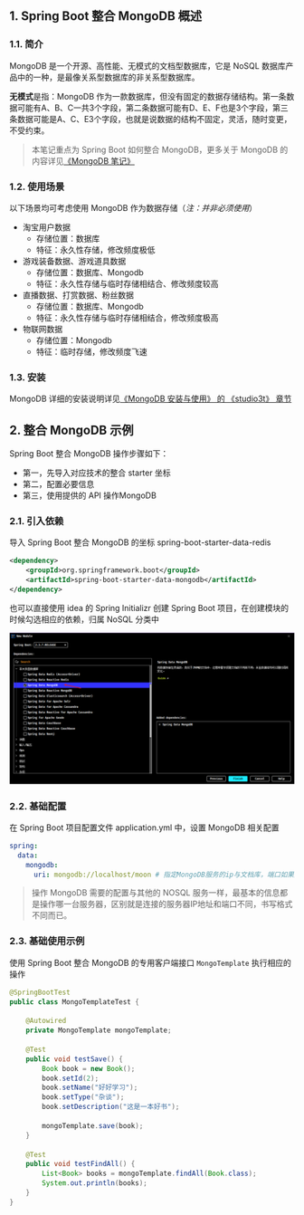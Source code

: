 ## 1. Spring Boot 整合 MongoDB 概述

### 1.1. 简介

MongoDB 是一个开源、高性能、无模式的文档型数据库，它是 NoSQL 数据库产品中的一种，是最像关系型数据库的非关系型数据库。

**无模式**是指：MongoDB 作为一款数据库，但没有固定的数据存储结构。第一条数据可能有A、B、C一共3个字段，第二条数据可能有D、E、F也是3个字段，第三条数据可能是A、C、E3个字段，也就是说数据的结构不固定，灵活，随时变更，不受约束。

> 本笔记重点为 Spring Boot 如何整合 MongoDB，更多关于 MongoDB 的内容详见[《MongoDB 笔记》](/数据库/MongoDb/MongoDB-基础)

### 1.2. 使用场景

以下场景均可考虑使用 MongoDB 作为数据存储（*注：并非必须使用*）

- 淘宝用户数据
  - 存储位置：数据库
  - 特征：永久性存储，修改频度极低
- 游戏装备数据、游戏道具数据
  - 存储位置：数据库、Mongodb
  - 特征：永久性存储与临时存储相结合、修改频度较高
- 直播数据、打赏数据、粉丝数据
  - 存储位置：数据库、Mongodb
  - 特征：永久性存储与临时存储相结合，修改频度极高
- 物联网数据
  - 存储位置：Mongodb
  - 特征：临时存储，修改频度飞速

### 1.3. 安装

MongoDB 详细的安装说明详见[《MongoDB 安装与使用》 的 《studio3t》 章节](/数据库/MongoDb/MongoDB-安装与使用)

## 2. 整合 MongoDB 示例

Spring Boot 整合 MongoDB 操作步骤如下：

- 第一，先导入对应技术的整合 starter 坐标
- 第二，配置必要信息
- 第三，使用提供的 API 操作MongoDB

### 2.1. 引入依赖

导入 Spring Boot 整合 MongoDB 的坐标 spring-boot-starter-data-redis

```xml
<dependency>
    <groupId>org.springframework.boot</groupId>
    <artifactId>spring-boot-starter-data-mongodb</artifactId>
</dependency>
```

也可以直接使用 idea 的 Spring Initializr 创建 Spring Boot 项目，在创建模块的时候勾选相应的依赖，归属 NoSQL 分类中

![](images/226743323220468.png)

### 2.2. 基础配置

在 Spring Boot 项目配置文件 application.yml 中，设置 MongoDB 相关配置

```yml
spring:
  data:
    mongodb:
      uri: mongodb://localhost/moon # 指定MongoDB服务的ip与文档库，端口如果是默认的 27017，则可以省略不写
```

> 操作 MongoDB 需要的配置与其他的 NOSQL 服务一样，最基本的信息都是操作哪一台服务器，区别就是连接的服务器IP地址和端口不同，书写格式不同而已。

### 2.3. 基础使用示例

使用 Spring Boot 整合 MongoDB 的专用客户端接口 `MongoTemplate` 执行相应的操作

```java
@SpringBootTest
public class MongoTemplateTest {

    @Autowired
    private MongoTemplate mongoTemplate;

    @Test
    public void testSave() {
        Book book = new Book();
        book.setId(2);
        book.setName("好好学习");
        book.setType("杂谈");
        book.setDescription("这是一本好书");

        mongoTemplate.save(book);
    }

    @Test
    public void testFindAll() {
        List<Book> books = mongoTemplate.findAll(Book.class);
        System.out.println(books);
    }
}
```
